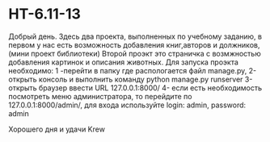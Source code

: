 # HT-6.11-13
Добрый день.
Здесь два проекта, выполненных по учебному заданию, в первом у нас есть возможность добавления книг,авторов и должников,(мини проект библиотеки)
Второй проэкт это страничка с возмжностью добавления картинок и описания животных.
Для запуска проэкта необходимо:
1 -перейти в папку где распологается файл manage.py,
2-открыть консоль и выполнить команду python manage.py runserver
3- открыть браузер ввести URL 127.0.0.1:8000/
4- если есть необходимость посмотреть меню администратора, то перейдите по 127.0.0.1:8000/admin/,  для входа используйте login: admin, password: admin

Хорошего дня и удачи 
Krew
